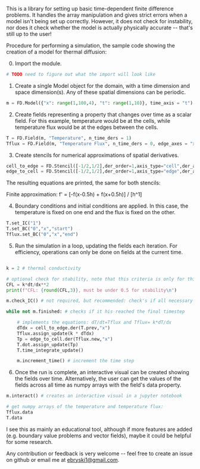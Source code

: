 This is a library for setting up basic time-dependent finite difference problems. It handles the array manipulation and gives strict errors when a model isn't being set up correctly. However, it does not check for instability, nor does it check whether the model is actually physically accurate -- that's still up to the user!

Procedure for performing a simulation, the sample code showing the creation of a model for thermal diffusion:

0. Import the module.

```python
# TODO need to figure out what the import will look like
```

1. Create a single Model object for the domain, with a time dimension and space dimension(s). Any of these spatial dimensions can be periodic.

```python
m = FD.Model({"x": range(1,100,4), "t": range(1,10)}, time_axis = "t")
```

2. Create fields representing a property that changes over time as a scalar field. For this example, temperature would be at the cells, while temperature flux would be at the edges between the cells.

```python
T = FD.Field(m, "Temperature", n_time_ders = 1)
Tflux = FD.Field(m, "Temperature Flux", n_time_ders = 0, edge_axes = "x")
```

3. Create stencils for numerical approximations of spatial derivatives.

```python
cell_to_edge = FD.Stencil([-1/2,1/2],der_order=1,axis_type="cell",der_axis_type="edge")
edge_to_cell = FD.Stencil([-1/2,1/2],der_order=1,axis_type="edge",der_axis_type="cell")
```

The resulting equations are printed, the same for both stencils:

Finite approximation: f' = [-f(x-0.5h) + f(x+0.5h)] / [h^1]

4. Boundary conditions and initial conditions are applied. In this case, the temperature is fixed on one end and the flux is fixed on the other.

```python
T.set_IC("1")
T.set_BC("0","x","start")
Tflux.set_BC("0","x","end")
```

5. Run the simulation in a loop, updating the fields each iteration. For efficiency, operations can only be done on fields at the current time.

```python

k = 2 # thermal conductivity

# optional check for stability, note that this criteria is only for this particular problem:
CFL = k*dt/dx**2
print(f"CFL: {round(CFL,3)}, must be under 0.5 for stability\n")

m.check_IC() # not required, but recommended: check's if all necessary initial conditions have been set up

while not m.finished: # checks if it his reached the final timestep

    # implements the equations: dT/dt=Tflux and Tflux= k*dT/dx
    dTdx = cell_to_edge.der(T.prev,"x")
    Tflux.assign_update(k * dTdx)
    Tp = edge_to_cell.der(Tflux.new,"x")
    T.dot.assign_update(Tp)
    T.time_integrate_update()

    m.increment_time() # increment the time step
```

6. Once the run is complete, an interactive visual can be created showing the fields over time. Alternatively, the user can get the values of the fields across all time as numpy arrays with the field's data property.


```python
m.interact() # creates an interactive visual in a jupyter notebook

# get numpy arrays of the temperature and temperature flux:
Tflux.data
T.data      
```

I see this as mainly an educational tool, although if more features are added (e.g. boundary value problems and vector fields), maybe it could be helpful for some research.

Any contribution or feedback is very welcome -- feel free to create an issue on github or email me at ebryski1@gmail.com.